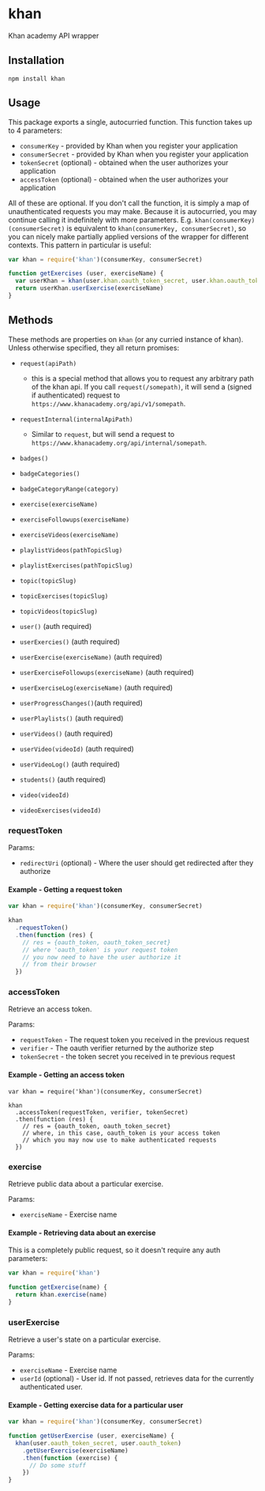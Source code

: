 # khan

Khan academy API wrapper

## Installation

`npm install khan`

## Usage

This package exports a single, autocurried function.  This function takes up to 4 parameters:

* `consumerKey` - provided by Khan when you register your application
* `consumerSecret` - provided by Khan when you register your application
* `tokenSecret` (optional) - obtained when the user authorizes your application
* `accessToken` (optional) - obtained when the user authorizes your application


All of these are optional.  If you don't call the function, it is simply a map of unauthenticated requests you may make.  Because it is autocurried, you may continue calling it indefinitely with more parameters.  E.g. `khan(consumerKey)(consumerSecret)` is equivalent to `khan(consumerKey, consumerSecret)`, so you can nicely make partially applied versions of the wrapper for different contexts.  This pattern in particular is useful:

```javascript
var khan = require('khan')(consumerKey, consumerSecret)

function getExercises (user, exerciseName) {
  var userKhan = khan(user.khan.oauth_token_secret, user.khan.oauth_token)
  return userKhan.userExercise(exerciseName)
}
```

## Methods

These methods are properties on `khan` (or any curried instance of khan).  Unless otherwise specified, they all return promises:

  * `request(apiPath)`

     - this is a special method that allows you to request any arbitrary path of the khan api. If you call `request(/somepath)`, it will send a (signed if authenticated) request to `https://www.khanacademy.org/api/v1/somepath`.
  * `requestInternal(internalApiPath)`
     - Similar to `request`, but will send a request to `https://www.khanacademy.org/api/internal/somepath`.
  
  * `badges()`
  * `badgeCategories()`
  * `badgeCategoryRange(category)`
  * `exercise(exerciseName)`
  * `exerciseFollowups(exerciseName)`
  * `exerciseVideos(exerciseName)`
  * `playlistVideos(pathTopicSlug)`
  * `playlistExercises(pathTopicSlug)`
  * `topic(topicSlug)`
  * `topicExercises(topicSlug)`
  * `topicVideos(topicSlug)`
  * `user()` (auth required)
  * `userExercies()` (auth required)
  * `userExercise(exerciseName)` (auth required)
  * `userExerciseFollowups(exerciseName)` (auth required)
  * `userExerciseLog(exerciseName)` (auth required)
  * `userProgressChanges()`(auth required)
  * `userPlaylists()` (auth required)
  * `userVideos()` (auth required)
  * `userVideo(videoId)` (auth required)
  * `userVideoLog()` (auth required)
  * `students()` (auth required)
  * `video(videoId)`
  * `videoExercises(videoId)`

### requestToken

Params:

  * `redirectUri` (optional) - Where the user should get redirected after they authorize

#### Example - Getting a request token

```javascript
var khan = require('khan')(consumerKey, consumerSecret)

khan
  .requestToken()
  .then(function (res) {
    // res = {oauth_token, oauth_token_secret}
    // where 'oauth_token' is your request token
    // you now need to have the user authorize it
    // from their browser
  })
```


### accessToken

Retrieve an access token.

Params:

  * `requestToken` - The request token you received in the previous request
  * `verifier` - The oauth verifier returned by the authorize step
  * `tokenSecret` - the token secret you received in te previous request

#### Example - Getting an access token

```
var khan = require('khan')(consumerKey, consumerSecret)

khan
  .accessToken(requestToken, verifier, tokenSecret)
  .then(function (res) {
    // res = {oauth_token, oauth_token_secret}
    // where, in this case, oauth_token is your access token
    // which you may now use to make authenticated requests
  })
```

### exercise

Retrieve public data about a particular exercise.

Params:

  * `exerciseName` - Exercise name

#### Example - Retrieving data about an exercise

This is a completely public request, so it doesn't require any auth parameters:

```javascript
var khan = require('khan')

function getExercise(name) {
  return khan.exercise(name)
}
```

### userExercise

Retrieve a user's state on a particular exercise.

Params:

  * `exerciseName` - Exercise name
  * `userId` (optional) - User id.  If not passed, retrieves data for the currently authenticated user.

#### Example - Getting exercise data for a particular user

```javascript
var khan = require('khan')(consumerKey, consumerSecret)

function getUserExercise (user, exerciseName) {
  khan(user.oauth_token_secret, user.oauth_token)
    .getUserExercise(exerciseName)
    .then(function (exercise) {
      // Do some stuff
    })
}
```
